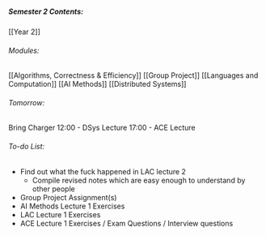 ##### Semester 2 Contents:
 [[Year 2]]
###### Modules:
 [[Algorithms, Correctness & Efficiency]]
 [[Group Project]]
 [[Languages and Computation]]
 [[AI Methods]]
 [[Distributed Systems]]

###### Tomorrow:
Bring Charger
12:00 - DSys Lecture 
17:00 - ACE Lecture

###### To-do List:
- Find out what the fuck happened in LAC lecture 2
	- Compile revised notes which are easy enough to understand by other people
- Group Project Assignment(s)
- AI Methods Lecture 1 Exercises
- LAC Lecture 1 Exercises
- ACE Lecture 1 Exercises / Exam Questions / Interview questions